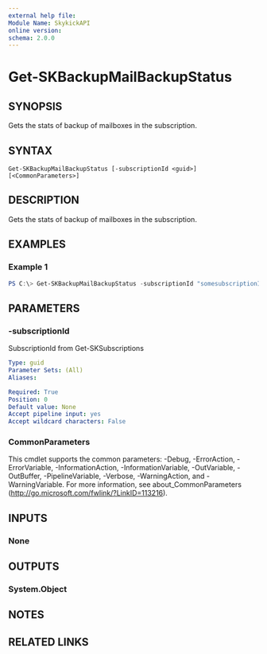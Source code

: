 ```yaml
---
external help file:
Module Name: SkykickAPI
online version:
schema: 2.0.0
---
```


# Get-SKBackupMailBackupStatus

## SYNOPSIS
Gets the stats of backup of mailboxes in the subscription.

## SYNTAX

```
Get-SKBackupMailBackupStatus [-subscriptionId <guid>] [<CommonParameters>]
```

## DESCRIPTION
Gets the stats of backup of mailboxes in the subscription.

## EXAMPLES

### Example 1
```powershell
PS C:\> Get-SKBackupMailBackupStatus -subscriptionId "somesubscriptionId"
```

## PARAMETERS

### -subscriptionId
SubscriptionId from Get-SKSubscriptions

```yaml
Type: guid
Parameter Sets: (All)
Aliases:

Required: True
Position: 0
Default value: None
Accept pipeline input: yes
Accept wildcard characters: False
```

### CommonParameters
This cmdlet supports the common parameters: -Debug, -ErrorAction, -ErrorVariable, -InformationAction, -InformationVariable, -OutVariable, -OutBuffer, -PipelineVariable, -Verbose, -WarningAction, and -WarningVariable.
For more information, see about_CommonParameters (http://go.microsoft.com/fwlink/?LinkID=113216).

## INPUTS

### None

## OUTPUTS

### System.Object
## NOTES

## RELATED LINKS
